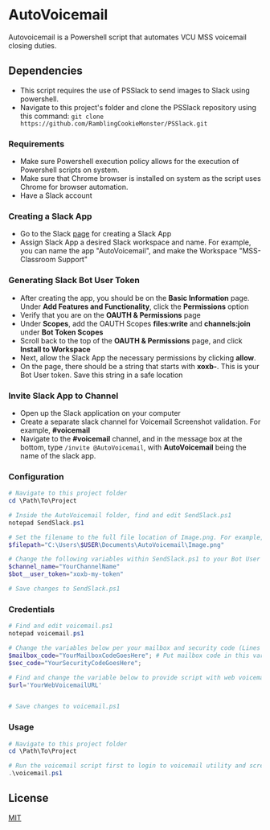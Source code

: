 # AutoVoicemail
Autovoicemail is a Powershell script that automates VCU MSS voicemail closing duties.  

## Dependencies
- This script requires the use of PSSlack to send images to Slack using powershell. 
- Navigate to this project's folder and clone the PSSlack repository using this command: ```git clone https://github.com/RamblingCookieMonster/PSSlack.git```

### Requirements
- Make sure Powershell execution policy allows for the execution of Powershell scripts on system. 
- Make sure that Chrome browser is installed on system as the script uses Chrome for browser automation. 
- Have a Slack account

### Creating a Slack App
- Go to the Slack [page]("https://api.slack.com/apps") for creating a Slack App
- Assign Slack App a desired Slack workspace and name. For example, you can name the app "AutoVoicemail", and make the Workspace "MSS-Classroom Support"


### Generating Slack Bot User Token
- After creating the app, you should be on the **Basic Information** page. Under **Add Features and Functionality**, click the **Permissions** option
- Verify that you are on the **OAUTH & Permissions** page
- Under **Scopes**, add the OAUTH Scopes **files:write** and **channels:join** under **Bot Token Scopes**
- Scroll back to the top of the **OAUTH & Permissions** page, and click **Install to Workspace**
- Next, allow the Slack App the necessary permissions by clicking **allow**.
- On the page, there should be a string that starts with **xoxb-**. This is your Bot User token. Save this string in a safe location

### Invite Slack App to Channel
- Open up the Slack application on your computer
- Create a separate slack channel for Voicemail Screenshot validation. For example, **#voicemail**
- Navigate to the **#voicemail** channel, and in the message box at the bottom, type ```/invite @AutoVoicemail```, with **AutoVoicemail** being the name of the slack app. 


### Configuration
```powershell
# Navigate to this project folder
cd \Path\To\Project

# Inside the AutoVoicemail folder, find and edit SendSlack.ps1
notepad SendSlack.ps1

# Set the filename to the full file location of Image.png. For example, C:\Users\$USER\Documents\AutoVoicemail\Image.png
$filepath="C:\Users\$USER\Documents\AutoVoicemail\Image.png"

# Change the following variables within SendSlack.ps1 to your Bot User Token and Channel ID
$channel_name="YourChannelName"
$bot__user_token="xoxb-my-token"

# Save changes to SendSlack.ps1
```

### Credentials
```powershell 
# Find and edit voicemail.ps1
notepad voicemail.ps1

# Change the variables below per your mailbox and security code (Lines 46 & 47)
$mailbox_code="YourMailboxCodeGoesHere"; # Put mailbox code in this variable or in separate file
$sec_code="YourSecurityCodeGoesHere";

# Find and change the variable below to provide script with web voicemail URL (Line 21) 
$url='YourWebVoicemailURL'


# Save changes to voicemail.ps1
```

### Usage
```powershell
# Navigate to this project folder
cd \Path\To\Project

# Run the voicemail script first to login to voicemail utility and screenshot proof of voicemail change. It will also run SendSlack.ps1 after screenshot is taken. 
.\voicemail.ps1
```
## License
[MIT](https://choosealicense.com/licenses/mit/)
